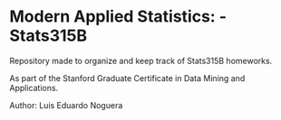 # Modern Applied Statistics: - Stats315B

Repository made to organize and keep track of Stats315B homeworks.

As part of the Stanford Graduate Certificate in Data Mining and Applications.

Author: Luis Eduardo Noguera
